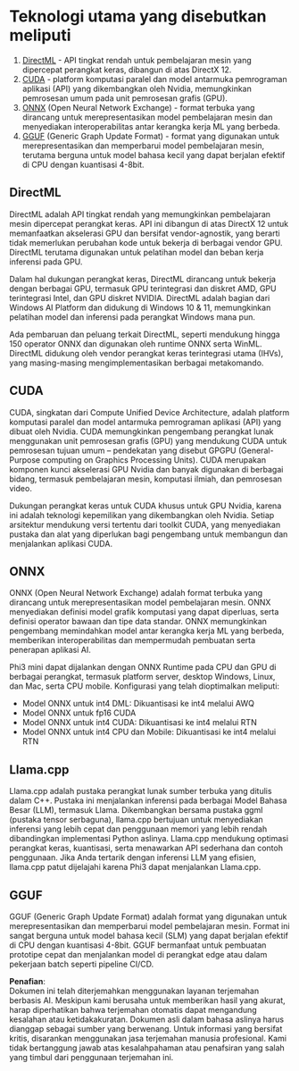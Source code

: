# Teknologi utama yang disebutkan meliputi

1. [DirectML](https://learn.microsoft.com/windows/ai/directml/dml?WT.mc_id=aiml-138114-kinfeylo) - API tingkat rendah untuk pembelajaran mesin yang dipercepat perangkat keras, dibangun di atas DirectX 12.
2. [CUDA](https://blogs.nvidia.com/blog/what-is-cuda-2/) - platform komputasi paralel dan model antarmuka pemrograman aplikasi (API) yang dikembangkan oleh Nvidia, memungkinkan pemrosesan umum pada unit pemrosesan grafis (GPU).
3. [ONNX](https://onnx.ai/) (Open Neural Network Exchange) - format terbuka yang dirancang untuk merepresentasikan model pembelajaran mesin dan menyediakan interoperabilitas antar kerangka kerja ML yang berbeda.
4. [GGUF](https://github.com/ggerganov/ggml/blob/master/docs/gguf.md) (Generic Graph Update Format) - format yang digunakan untuk merepresentasikan dan memperbarui model pembelajaran mesin, terutama berguna untuk model bahasa kecil yang dapat berjalan efektif di CPU dengan kuantisasi 4-8bit.

## DirectML

DirectML adalah API tingkat rendah yang memungkinkan pembelajaran mesin dipercepat perangkat keras. API ini dibangun di atas DirectX 12 untuk memanfaatkan akselerasi GPU dan bersifat vendor-agnostik, yang berarti tidak memerlukan perubahan kode untuk bekerja di berbagai vendor GPU. DirectML terutama digunakan untuk pelatihan model dan beban kerja inferensi pada GPU.

Dalam hal dukungan perangkat keras, DirectML dirancang untuk bekerja dengan berbagai GPU, termasuk GPU terintegrasi dan diskret AMD, GPU terintegrasi Intel, dan GPU diskret NVIDIA. DirectML adalah bagian dari Windows AI Platform dan didukung di Windows 10 & 11, memungkinkan pelatihan model dan inferensi pada perangkat Windows mana pun.

Ada pembaruan dan peluang terkait DirectML, seperti mendukung hingga 150 operator ONNX dan digunakan oleh runtime ONNX serta WinML. DirectML didukung oleh vendor perangkat keras terintegrasi utama (IHVs), yang masing-masing mengimplementasikan berbagai metakomando.

## CUDA

CUDA, singkatan dari Compute Unified Device Architecture, adalah platform komputasi paralel dan model antarmuka pemrograman aplikasi (API) yang dibuat oleh Nvidia. CUDA memungkinkan pengembang perangkat lunak menggunakan unit pemrosesan grafis (GPU) yang mendukung CUDA untuk pemrosesan tujuan umum – pendekatan yang disebut GPGPU (General-Purpose computing on Graphics Processing Units). CUDA merupakan komponen kunci akselerasi GPU Nvidia dan banyak digunakan di berbagai bidang, termasuk pembelajaran mesin, komputasi ilmiah, dan pemrosesan video.

Dukungan perangkat keras untuk CUDA khusus untuk GPU Nvidia, karena ini adalah teknologi kepemilikan yang dikembangkan oleh Nvidia. Setiap arsitektur mendukung versi tertentu dari toolkit CUDA, yang menyediakan pustaka dan alat yang diperlukan bagi pengembang untuk membangun dan menjalankan aplikasi CUDA.

## ONNX

ONNX (Open Neural Network Exchange) adalah format terbuka yang dirancang untuk merepresentasikan model pembelajaran mesin. ONNX menyediakan definisi model grafik komputasi yang dapat diperluas, serta definisi operator bawaan dan tipe data standar. ONNX memungkinkan pengembang memindahkan model antar kerangka kerja ML yang berbeda, memberikan interoperabilitas dan mempermudah pembuatan serta penerapan aplikasi AI.

Phi3 mini dapat dijalankan dengan ONNX Runtime pada CPU dan GPU di berbagai perangkat, termasuk platform server, desktop Windows, Linux, dan Mac, serta CPU mobile. Konfigurasi yang telah dioptimalkan meliputi:

- Model ONNX untuk int4 DML: Dikuantisasi ke int4 melalui AWQ
- Model ONNX untuk fp16 CUDA
- Model ONNX untuk int4 CUDA: Dikuantisasi ke int4 melalui RTN
- Model ONNX untuk int4 CPU dan Mobile: Dikuantisasi ke int4 melalui RTN

## Llama.cpp

Llama.cpp adalah pustaka perangkat lunak sumber terbuka yang ditulis dalam C++. Pustaka ini menjalankan inferensi pada berbagai Model Bahasa Besar (LLM), termasuk Llama. Dikembangkan bersama pustaka ggml (pustaka tensor serbaguna), llama.cpp bertujuan untuk menyediakan inferensi yang lebih cepat dan penggunaan memori yang lebih rendah dibandingkan implementasi Python aslinya. Llama.cpp mendukung optimasi perangkat keras, kuantisasi, serta menawarkan API sederhana dan contoh penggunaan. Jika Anda tertarik dengan inferensi LLM yang efisien, llama.cpp patut dijelajahi karena Phi3 dapat menjalankan Llama.cpp.

## GGUF

GGUF (Generic Graph Update Format) adalah format yang digunakan untuk merepresentasikan dan memperbarui model pembelajaran mesin. Format ini sangat berguna untuk model bahasa kecil (SLM) yang dapat berjalan efektif di CPU dengan kuantisasi 4-8bit. GGUF bermanfaat untuk pembuatan prototipe cepat dan menjalankan model di perangkat edge atau dalam pekerjaan batch seperti pipeline CI/CD.

**Penafian**:  
Dokumen ini telah diterjemahkan menggunakan layanan terjemahan berbasis AI. Meskipun kami berusaha untuk memberikan hasil yang akurat, harap diperhatikan bahwa terjemahan otomatis dapat mengandung kesalahan atau ketidakakuratan. Dokumen asli dalam bahasa aslinya harus dianggap sebagai sumber yang berwenang. Untuk informasi yang bersifat kritis, disarankan menggunakan jasa terjemahan manusia profesional. Kami tidak bertanggung jawab atas kesalahpahaman atau penafsiran yang salah yang timbul dari penggunaan terjemahan ini.